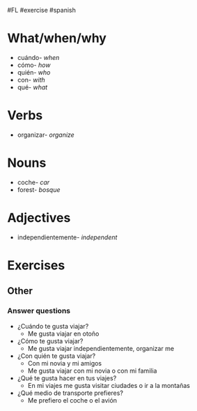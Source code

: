 #FL #exercise #spanish 

# What/when/why
- cuándo- *when*
- cómo- *how*
- quién- *who*
- con- *with*
- qué- *what*

# Verbs
- organizar- *organize*

# Nouns
- coche- *car*
- forest- *bosque*

# Adjectives
- independientemente- *independent*

# Exercises
## Other
### Answer questions
- ¿Cuándo te gusta viajar?
	- Me gusta viajar en otoño
- ¿Cómo te gusta viajar?
	- Me gusta viajar independientemente, organizar me
- ¿Con quién te gusta viajar?
	- Con mi novia y mi amigos
	- Me gusta viajar con mi novia o con mi familia
- ¿Qué te gusta hacer en tus viajes?
	- En mi viajes me gusta visitar ciudades o ir a la montañas
- ¿Qué medio de transporte prefieres?
	- Me prefiero el coche o el avión